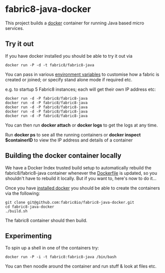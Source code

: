 fabric8-java-docker
=====================

This project builds a [docker](http://docker.io/) container for running Java based micro services.

Try it out
----------

If you have docker installed you should be able to try it out via

    docker run -P -d -t fabric8/fabric8-java

You can pass in various [environment variables](http://fabric8.io/#/site/book/doc/index.md?chapter=environmentVariables_md) to customise how a fabric is created or joined; or specify stand alone mode if required etc.

e.g. to startup 5 Fabric8 instances; each will get their own IP address etc:

    docker run -d -P fabric8/fabric8-java
    docker run -d -P fabric8/fabric8-java
    docker run -d -P fabric8/fabric8-java
    docker run -d -P fabric8/fabric8-java
    docker run -d -P fabric8/fabric8-java
    
You can then run **docker attach** or **docker logs** to get the logs at any time.

Run  **docker ps** to see all the running containers or **docker inspect $containerID** to view the IP address and details of a container


Building the docker container locally
-------------------------------------

We have a Docker Index trusted build setup to automatically rebuild the fabric8/fabric8-java container whenever the [Dockerfile](https://github.com/fabric8io/fabric8-docker/blob/master/Dockerfile) is updated, so you shouldn't have to rebuild it locally. But if you want to, here's now to do it...

Once you have [installed docker](https://www.docker.io/gettingstarted/#h_installation) you should be able to create the containers via the following:

    git clone git@github.com:fabric8io/fabric8-java-docker.git
    cd fabric8-java-docker
    ./build.sh

The fabric8 container should then build.

Experimenting
-------------

To spin up a shell in one of the containers try:

    docker run -P -i -t fabric8:fabric8-java /bin/bash

You can then noodle around the container and run stuff & look at files etc.

